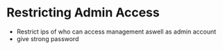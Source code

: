 # Restricting Admin Access 
- Restrict ips of who can access management aswell as admin account
- give strong password